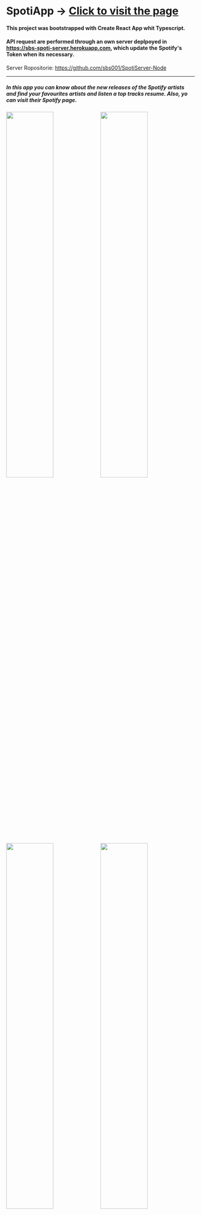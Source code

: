 # SpotiApp -> <a href="https://sbs001.github.io/SpotiApp-React-TS" target="_blank">Click to visit the page</a>

#### This project was bootstrapped with Create React App whit Typescript. 
#### API request are performed through an own server deplpoyed in https://sbs-spoti-server.herokuapp.com, which update the Spotify's Token when its necessary.

Server Ropositorie: https://github.com/sbs001/SpotiServer-Node

***

##### In this app you can know about the new releases of the Spotify artists and find your favourites artists and listen a top tracks resume. Also, yo can visit their Spotify page.

<img src="https://user-images.githubusercontent.com/50562395/127678167-a2d4ed78-0272-4b79-b7be-927a25abb4c4.png" width=50% /><img src="https://user-images.githubusercontent.com/50562395/127678172-9abff39d-b545-48ad-9922-b9efe992a81c.png" width=50% />
<img src="https://user-images.githubusercontent.com/50562395/127678176-93567717-09de-4dbd-ad3b-1250c76d9666.png" width=50% /><img src="https://user-images.githubusercontent.com/50562395/127678179-9be577aa-919b-4342-a17b-f4eff4fed7a4.png" width=50% />

